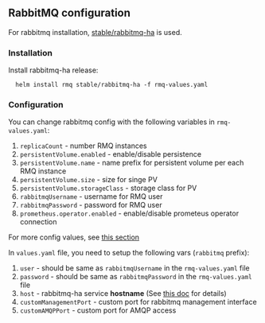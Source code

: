 ## RabbitMQ configuration
For rabbitmq installation, [stable/rabbitmq-ha](https://github.com/helm/charts/tree/master/stable/rabbitmq-ha) is used.
### Installation
Install rabbitmq-ha release:
```
  helm install rmq stable/rabbitmq-ha -f rmq-values.yaml
```
### Configuration
You can change rabbitmq config with the following variables in `rmq-values.yaml`:
1. `replicaCount` - number RMQ instances
2. `persistentVolume.enabled` - enable/disable persistence
3. `persistentVolume.name` - name prefix for persistent volume per each RMQ instance
4. `persistentVolume.size` - size for singe PV
5. `persistentVolume.storageClass` - storage class for PV
6. `rabbitmqUsername` - username for RMQ user
7. `rabbitmqPassword` - password for RMQ user 
8. `prometheus.operator.enabled` - enable/disable prometeus operator connection

For more config values, see [this section](https://github.com/helm/charts/tree/master/stable/rabbitmq-ha#configuration)

In `values.yaml` file, you need to setup the following vars (`rabbitmq` prefix):
1. `user` - should be same as `rabbitmqUsername` in the `rmq-values.yaml` file
2. `password` - should be same as `rabbitmqPassword` in the `rmq-values.yaml` file
3. `host` - rabbitmq-ha service **hostname** (See [this doc](service-endpoint.md) for details)
4. `customManagementPort` - custom port for rabbitmq management interface 
5. `customAMQPPort` - custom port for AMQP access
